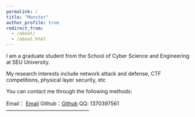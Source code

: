 ```yaml
---
permalink: /
title: "Monster"
author_profile: true
redirect_from: 
  - /about/
  - /about.html
---
```

I am a graduate student from the School of Cyber Science and Engineering at SEU University.  

My research interests include network attack and defense, CTF competitions, physical layer security, etc

You can contact me through the following methods: 

Email： [Email](mailto:sec.fan@qq.com) 
Github：[Github](https://monsterfansec.github.io/) 
QQ: 1370397561
<br />
————————————————
